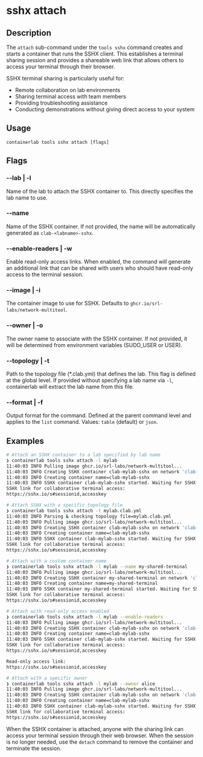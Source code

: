 # sshx attach

## Description

The `attach` sub-command under the `tools sshx` command creates and starts a container that runs the SSHX client. This establishes a terminal sharing session and provides a shareable web link that allows others to access your terminal through their browser.

SSHX terminal sharing is particularly useful for:
- Remote collaboration on lab environments
- Sharing terminal access with team members
- Providing troubleshooting assistance
- Conducting demonstrations without giving direct access to your system

## Usage

```
containerlab tools sshx attach [flags]
```

## Flags

### --lab | -l

Name of the lab to attach the SSHX container to. This directly specifies the lab name to use.

### --name

Name of the SSHX container. If not provided, the name will be automatically generated as `clab-<labname>-sshx`.

### --enable-readers | -w

Enable read-only access links. When enabled, the command will generate an additional link that can be shared with users who should have read-only access to the terminal session.

### --image | -i

The container image to use for SSHX. Defaults to `ghcr.io/srl-labs/network-multitool`.

### --owner | -o

The owner name to associate with the SSHX container. If not provided, it will be determined from environment variables (SUDO_USER or USER).

### --topology | -t

Path to the topology file (*.clab.yml) that defines the lab. This flag is defined at the global level. If provided without specifying a lab name via `-l`, containerlab will extract the lab name from this file.

### --format | -f

Output format for the command. Defined at the parent command level and applies to the `list` command. Values: `table` (default) or `json`.

## Examples

```bash
# Attach an SSHX container to a lab specified by lab name
❯ containerlab tools sshx attach -l mylab
11:40:03 INFO Pulling image ghcr.io/srl-labs/network-multitool...
11:40:03 INFO Creating SSHX container clab-mylab-sshx on network 'clab-mylab'
11:40:03 INFO Creating container name=clab-mylab-sshx
11:40:03 INFO SSHX container clab-mylab-sshx started. Waiting for SSHX link...
SSHX link for collaborative terminal access:
https://sshx.io/s#sessionid,accesskey

# Attach SSHX with a specific topology file
❯ containerlab tools sshx attach -t mylab.clab.yml
11:40:03 INFO Parsing & checking topology file=mylab.clab.yml
11:40:03 INFO Pulling image ghcr.io/srl-labs/network-multitool...
11:40:03 INFO Creating SSHX container clab-mylab-sshx on network 'clab-mylab'
11:40:03 INFO Creating container name=clab-mylab-sshx
11:40:03 INFO SSHX container clab-mylab-sshx started. Waiting for SSHX link...
SSHX link for collaborative terminal access:
https://sshx.io/s#sessionid,accesskey

# Attach with a custom container name
❯ containerlab tools sshx attach -l mylab --name my-shared-terminal
11:40:03 INFO Pulling image ghcr.io/srl-labs/network-multitool...
11:40:03 INFO Creating SSHX container my-shared-terminal on network 'clab-mylab'
11:40:03 INFO Creating container name=my-shared-terminal
11:40:03 INFO SSHX container my-shared-terminal started. Waiting for SSHX link...
SSHX link for collaborative terminal access:
https://sshx.io/s#sessionid,accesskey

# Attach with read-only access enabled
❯ containerlab tools sshx attach -l mylab --enable-readers
11:40:03 INFO Pulling image ghcr.io/srl-labs/network-multitool...
11:40:03 INFO Creating SSHX container clab-mylab-sshx on network 'clab-mylab'
11:40:03 INFO Creating container name=clab-mylab-sshx
11:40:03 INFO SSHX container clab-mylab-sshx started. Waiting for SSHX link...
SSHX link for collaborative terminal access:
https://sshx.io/s#sessionid,accesskey

Read-only access link:
https://sshx.io/s#sessionid,accesskey

# Attach with a specific owner
❯ containerlab tools sshx attach -l mylab --owner alice
11:40:03 INFO Pulling image ghcr.io/srl-labs/network-multitool...
11:40:03 INFO Creating SSHX container clab-mylab-sshx on network 'clab-mylab'
11:40:03 INFO Creating container name=clab-mylab-sshx
11:40:03 INFO SSHX container clab-mylab-sshx started. Waiting for SSHX link...
SSHX link for collaborative terminal access:
https://sshx.io/s#sessionid,accesskey
```

When the SSHX container is attached, anyone with the sharing link can access your terminal session through their web browser. When the session is no longer needed, use the `detach` command to remove the container and terminate the session.
